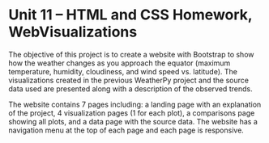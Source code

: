 # Unit 11 – HTML and CSS Homework, WebVisualizations

The objective of this project is to create a website with Bootstrap to show how the weather changes as you approach the equator (maximum temperature, humidity, cloudiness, and wind speed vs. latitude). The visualizations created in the previous WeatherPy project and the source data used are presented along with a description of the observed trends. 

The website contains 7 pages including: a landing page with an explanation of the project, 4 visualization pages (1 for each plot), a comparisons page showing all plots, and a data page with the source data. The website has a navigation menu at the top of each page and each page is responsive.  